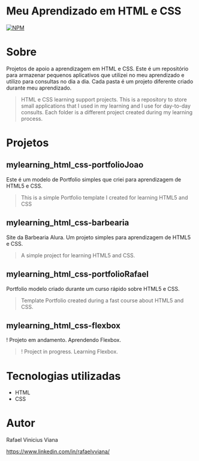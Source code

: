 # Meu Aprendizado em HTML e CSS
[![NPM](https://img.shields.io/npm/l/react)](https://github.com/rafaelvviana/my_learnings-html_css/blob/main/LICENSE) 
        
# Sobre

Projetos de apoio a aprendizagem em HTML e CSS.
Este é um repositório para armazenar pequenos aplicativos que utilizei no meu aprendizado e utilizo para consultas no dia a dia.
Cada pasta é um projeto diferente criado durante meu aprendizado.
<blockquote>
    HTML e CSS learning support projects.
    This is a repository to store small applications that I used in my learning and I use for day-to-day consults.
    Each folder is a different project created during my learning process.
</blockquote>

# Projetos
## mylearning_html_css-portfolioJoao
Este é um modelo de Portfolio simples que criei para aprendizagem de HTML5 e CSS.
<blockquote>
	This is a simple Portfolio template I created for learning HTML5 and CSS
</blockquote>

## mylearning_html_css-barbearia
Site da Barbearia Alura.
Um projeto simples para aprendizagem de HTML5 e CSS.
<blockquote>
	A simple project for learning HTML5 and CSS.
</blockquote>

## mylearning_html_css-portfolioRafael
Portfolio modelo criado durante um curso rápido sobre HTML5 e CSS.
<blockquote>
	Template Portfolio created during a fast course about HTML5 and CSS.
</blockquote>

## mylearning_html_css-flexbox
! Projeto em andamento. Aprendendo Flexbox.
<blockquote>
	! Project in progress. Learning Flexbox.
</blockquote>

# Tecnologias utilizadas
- HTML
- CSS

# Autor

Rafael Vinicius Viana

https://www.linkedin.com/in/rafaelvviana/


